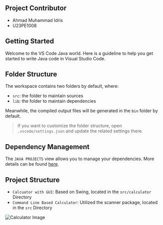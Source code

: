 ## Project Contributor
- Ahmad Muhammad Idris
- U23PE1008

## Getting Started

Welcome to the VS Code Java world. Here is a guideline to help you get started to write Java code in Visual Studio Code.

## Folder Structure

The workspace contains two folders by default, where:

- `src`: the folder to maintain sources
- `lib`: the folder to maintain dependencies

Meanwhile, the compiled output files will be generated in the `bin` folder by default.

> If you want to customize the folder structure, open `.vscode/settings.json` and update the related settings there.

## Dependency Management

The `JAVA PROJECTS` view allows you to manage your dependencies. More details can be found [here](https://github.com/microsoft/vscode-java-dependency#manage-dependencies).

## Project Structure
- `Calcuator with GUI`: Based on Swing, located in the `src/calculator` Directory
- `Command Line Based Calculator`: Utilized the scanner package, located in the `src` Directory 



![Calculator Image](https://highvoltagetrack.com/wp-content/uploads/2025/01/Screenshot-from-2025-01-31-00-36-28.png)
